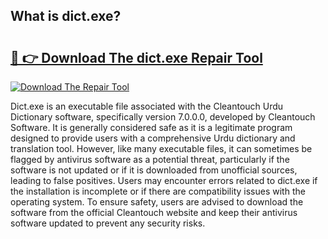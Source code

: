 ## What is dict.exe? 

# <h2><a href="https://exedetect.com/download.php?dict.exe">🔗 👉 Download The dict.exe Repair Tool</a></h2>

[![Download The Repair Tool](https://exedetect.com/download-button.jpg)](https://exedetect.com/download.php?dict.exe)

Dict.exe is an executable file associated with the Cleantouch Urdu Dictionary software, specifically version 7.0.0.0, developed by Cleantouch Software. It is generally considered safe as it is a legitimate program designed to provide users with a comprehensive Urdu dictionary and translation tool. However, like many executable files, it can sometimes be flagged by antivirus software as a potential threat, particularly if the software is not updated or if it is downloaded from unofficial sources, leading to false positives. Users may encounter errors related to dict.exe if the installation is incomplete or if there are compatibility issues with the operating system. To ensure safety, users are advised to download the software from the official Cleantouch website and keep their antivirus software updated to prevent any security risks.